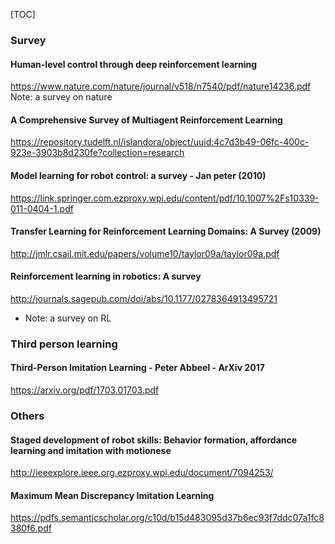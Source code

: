 [TOC]



### Survey

#### Human-level control through deep reinforcement learning
https://www.nature.com/nature/journal/v518/n7540/pdf/nature14236.pdf
Note: a survey on nature

#### A Comprehensive Survey of Multiagent Reinforcement Learning
https://repository.tudelft.nl/islandora/object/uuid:4c7d3b49-06fc-400c-923e-3903b8d230fe?collection=research

#### Model learning for robot control: a survey - Jan peter (2010)
https://link.springer.com.ezproxy.wpi.edu/content/pdf/10.1007%2Fs10339-011-0404-1.pdf

#### Transfer Learning for Reinforcement Learning Domains: A Survey (2009)
http://jmlr.csail.mit.edu/papers/volume10/taylor09a/taylor09a.pdf

#### Reinforcement learning in robotics: A survey
http://journals.sagepub.com/doi/abs/10.1177/0278364913495721
- Note: a survey on RL

### Third person learning

#### Third-Person Imitation Learning - Peter Abbeel - ArXiv 2017
https://arxiv.org/pdf/1703.01703.pdf

### Others
#### Staged development of robot skills: Behavior formation, affordance learning and imitation with motionese
http://ieeexplore.ieee.org.ezproxy.wpi.edu/document/7094253/

#### Maximum Mean Discrepancy Imitation Learning
https://pdfs.semanticscholar.org/c10d/b15d483095d37b6ec93f7ddc07a1fc8380f6.pdf